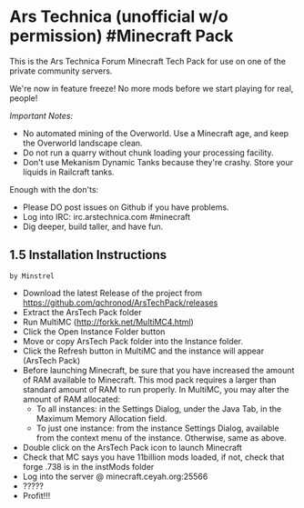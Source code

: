 Ars Technica (unofficial w/o permission) #Minecraft Pack
=======================================================

This is the Ars Technica Forum Minecraft Tech Pack for use on one of the private community servers.

We're now in feature freeze!  No more mods before we start playing for real, people!

*Important Notes:*
- No automated mining of the Overworld.  Use a Minecraft age, and keep the Overworld landscape clean.
- Do not run a quarry without chunk loading your processing facility.
- Don't use Mekanism Dynamic Tanks because they're crashy.  Store your liquids in Railcraft tanks.

Enough with the don'ts: 
- Please DO post issues on Github if you have problems.
- Log into IRC: irc.arstechnica.com #minecraft
- Dig deeper, build taller, and have fun.

1.5 Installation Instructions 
---------------------------------------
    by Minstrel 

- Download the latest Release of the project from https://github.com/qchronod/ArsTechPack/releases
- Extract the ArsTech Pack folder
- Run MultiMC (http://forkk.net/MultiMC4.html)
- Click the Open Instance Folder button
- Move or copy ArsTech Pack folder into the Instance folder.
- Click the Refresh button in MultiMC and the instance will appear (ArsTech Pack)
- Before launching Minecraft, be sure that you have increased the amount of RAM available to Minecraft.  This mod pack requires a larger than standard amount of RAM to run properly.  In MultiMC, you may alter the amount of RAM allocated:
  - To all instances: in the Settings Dialog, under the Java Tab, in the Maximum Memory Allocation field.
  - To just one instance: from the instance Settings Dialog, available from the context menu of the instance. Otherwise, same as above.
- Double click on the ArsTech Pack icon to launch Minecraft
- Check that MC says you have 11billion mods loaded, if not, check that forge .738 is in the instMods folder
- Log into the server @ minecraft.ceyah.org:25566
- ?????
- Profit!!!
